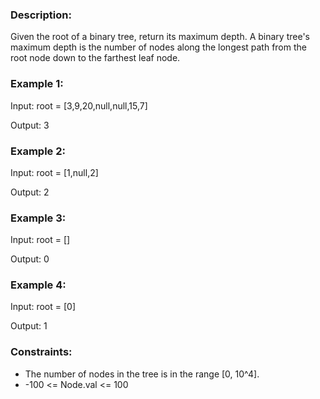 ### Description:

Given the root of a binary tree, return its maximum depth.
A binary tree's maximum depth is the number of nodes along the longest path from the root node down to the farthest leaf node.
 


### Example 1:
 
Input: root = [3,9,20,null,null,15,7]

Output: 3

### Example 2:

Input: root = [1,null,2]

Output: 2

### Example 3:

Input: root = []

Output: 0

### Example 4:

Input: root = [0]

Output: 1



### Constraints:

- The number of nodes in the tree is in the range [0, 10^4].
- -100 <= Node.val <= 100